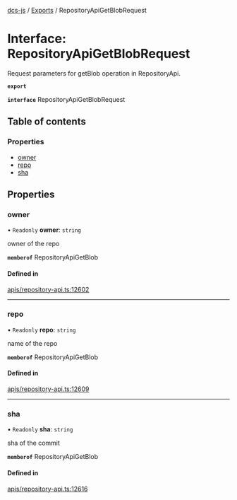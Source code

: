 [dcs-js](../README.md) / [Exports](../modules.md) / RepositoryApiGetBlobRequest

# Interface: RepositoryApiGetBlobRequest

Request parameters for getBlob operation in RepositoryApi.

**`export`**

**`interface`** RepositoryApiGetBlobRequest

## Table of contents

### Properties

- [owner](RepositoryApiGetBlobRequest.md#owner)
- [repo](RepositoryApiGetBlobRequest.md#repo)
- [sha](RepositoryApiGetBlobRequest.md#sha)

## Properties

### <a id="owner" name="owner"></a> owner

• `Readonly` **owner**: `string`

owner of the repo

**`memberof`** RepositoryApiGetBlob

#### Defined in

[apis/repository-api.ts:12602](https://github.com/unfoldingWord/dcs-js/blob/b29eb7a/apis/repository-api.ts#L12602)

___

### <a id="repo" name="repo"></a> repo

• `Readonly` **repo**: `string`

name of the repo

**`memberof`** RepositoryApiGetBlob

#### Defined in

[apis/repository-api.ts:12609](https://github.com/unfoldingWord/dcs-js/blob/b29eb7a/apis/repository-api.ts#L12609)

___

### <a id="sha" name="sha"></a> sha

• `Readonly` **sha**: `string`

sha of the commit

**`memberof`** RepositoryApiGetBlob

#### Defined in

[apis/repository-api.ts:12616](https://github.com/unfoldingWord/dcs-js/blob/b29eb7a/apis/repository-api.ts#L12616)
